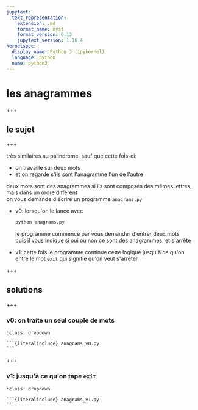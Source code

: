 ```yaml
---
jupytext:
  text_representation:
    extension: .md
    format_name: myst
    format_version: 0.13
    jupytext_version: 1.16.4
kernelspec:
  display_name: Python 3 (ipykernel)
  language: python
  name: python3
---
```


# les anagrammes

+++

## le sujet

+++

très similaires au palindrome, sauf que cette fois-ci:

- on travaille sur deux mots
- et on regarde s'ils sont l'anagramme l'un de l'autre

deux mots sont des anagrammes si ils sont composés des mêmes lettres, mais dans un ordre différent  
on vous demande d'écrire un programme `anagrams.py`  

- v0: lorsqu'on le lance avec

  ```bash
  python anagrams.py
  ```

  le programme commence par vous demander d'entrer deux mots  
  puis il vous indique si oui ou non ce sont des anagrammes, et s'arrête

- v1: cette fois le programme continue cette logique jusqu'à ce qu'on entre le
  mot `exit` qui signifie qu'on veut s'arrêter

+++

## solutions

+++

### v0: on traite un seul couple de mots

````{admonition} pour voir la v0
:class: dropdown

```{literalinclude} anagrams_v0.py
```
````

+++

### v1: jusqu'à ce qu'on tape `exit`

````{admonition} la v1
:class: dropdown

```{literalinclude} anagrams_v1.py
```
````
